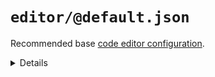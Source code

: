 # `editor/@default.json`

Recommended base [code editor configuration](https://editorconfig.org/).

<!---0--><details>
<!---0--><summary>Details</summary>

## editor/two-space

_Updating `.editorconfig` using `overwrite`._

- Two space line indentation.
- Set `lf` line endings.
- Set `utf8` encoding.
- Remove unnecessary whitespaces.

</details>

